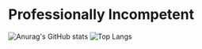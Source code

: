 # Professionally Incompetent

![Anurag's GitHub stats](https://github-readme-stats-ickythebiggys-projects.vercel.app/api?username=IckyTheBiggy)
![Top Langs](https://github-readme-stats-ickythebiggys-projects.vercel.app/api/top-langs/?username=IckyTheBiggy&layout=compact&hide=html,javascript&langs_count=12)
